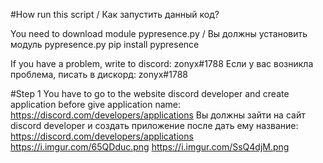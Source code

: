 #How run this script / Как запустить данный код?

You need to download module pypresence.py / Вы должны установить модуль pypresence.py
pip install pypresence

If you have a problem, write to discord: zonyx#1788
Если у вас возникла проблема, писать в дискорд: zonyx#1788




#Step 1
You have to go to the website discord developer and create application before give application name: https://discord.com/developers/applications
Вы должны зайти на сайт discord developer и создать приложение после дать ему название: https://discord.com/developers/applications
https://i.imgur.com/65QDduc.png
https://i.imgur.com/SsQ4djM.png

